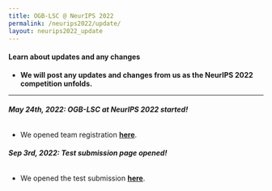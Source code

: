 ```yaml
---
title: OGB-LSC @ NeurIPS 2022
permalink: /neurips2022/update/
layout: neurips2022_update
---
```


#### **Learn about updates and any changes**
- **We will post any updates and changes from us as the NeurIPS 2022 competition unfolds.**

-------

###### **May 24th, 2022: OGB-LSC at NeurIPS 2022 started!**
- We opened team registration **[here](https://docs.google.com/forms/d/e/1FAIpQLSe0-xCtMm5fe87WEwFOn9M75Y5vI1Cq73PZ9TURyF4Og1hxuw/viewform)**.


###### **Sep 3rd, 2022: Test submission page opened!**
- We opened the test submission **[here](https://ogb-save.stanford.edu/neurips2022/)**.